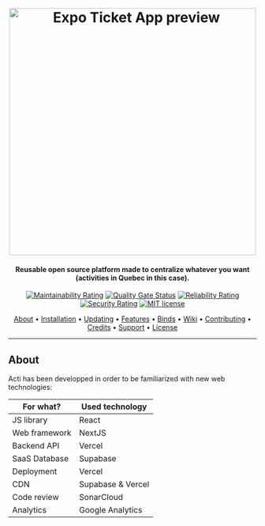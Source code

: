 <br>

<h1 align="center">
  <img src="https://user-images.githubusercontent.com/11615615/146594532-b7aeb31d-5b52-43c8-8216-4183ce4e24a5.png" alt="Expo Ticket App preview" width="500" />
 </h1>

<h4 align="center">Reusable open source platform made to centralize whatever you want (activities in Quebec in this case).</h4>

<div align="center">

[![Maintainability Rating](https://sonarcloud.io/api/project_badges/measure?project=AlexisAnzieu_Acti&metric=sqale_rating)](https://sonarcloud.io/summary/new_code?id=AlexisAnzieu_Acti)
[![Quality Gate Status](https://sonarcloud.io/api/project_badges/measure?project=AlexisAnzieu_Acti&metric=alert_status)](https://sonarcloud.io/summary/new_code?id=AlexisAnzieu_Acti)
[![Reliability Rating](https://sonarcloud.io/api/project_badges/measure?project=AlexisAnzieu_Acti&metric=reliability_rating)](https://sonarcloud.io/summary/new_code?id=AlexisAnzieu_Acti)
[![Security Rating](https://sonarcloud.io/api/project_badges/measure?project=AlexisAnzieu_Acti&metric=security_rating)](https://sonarcloud.io/summary/new_code?id=AlexisAnzieu_Acti)
[![MIT license](https://img.shields.io/badge/License-MIT-blue.svg)](https://lbesson.mit-license.org/)

</div>


<p align="center">
  <a href="#about">About</a> •
  <a href="#installation">Installation</a> •
  <a href="#updating">Updating</a> •
  <a href="#features">Features</a> •
  <a href="#binds">Binds</a> •
  <a href="#wiki">Wiki</a> •
  <a href="#contributing">Contributing</a> •
  <a href="#credits">Credits</a> •
  <a href="#support">Support</a> •
  <a href="#license">License</a>
</p>

---


## About
Acti has been developped in order to be familiarized with new web technologies:

| For what?     | Used technology   |
|---------------|-------------------|
| JS library    | React             |
| Web framework | NextJS            |
| Backend API   | Vercel            |
| SaaS Database | Supabase          |
| Deployment    | Vercel            |
| CDN           | Supabase & Vercel |
| Code review   | SonarCloud        |
| Analytics     | Google Analytics  |

